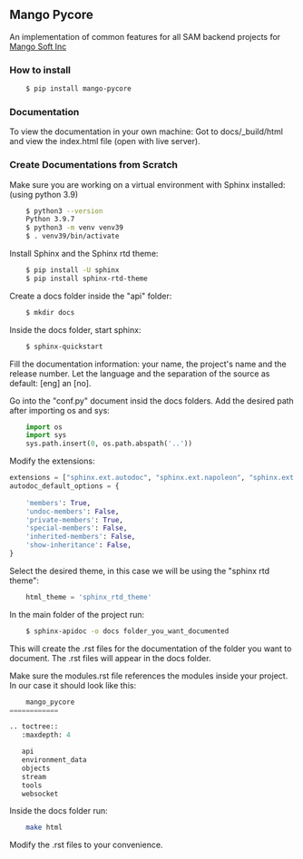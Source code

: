 ## Mango Pycore

An implementation of common features for all SAM backend projects for [Mango Soft Inc](http://www.mango-soft.com)

### How to install

```bash
    $ pip install mango-pycore
```

### Documentation 
To view the documentation in your own machine:
Got to docs/_build/html and view the index.html file (open with live server).

### Create Documentations from Scratch 
Make sure you are working on a virtual environment with Sphinx installed:
(using python 3.9)

```bash
    $ python3 --version
    Python 3.9.7
    $ python3 -m venv venv39
    $ . venv39/bin/activate
```
Install Sphinx and the Sphinx rtd theme:

```bash
    $ pip install -U sphinx
    $ pip install sphinx-rtd-theme
```

Create a docs folder inside the "api" folder:

```bash
    $ mkdir docs
```

Inside the docs folder, start sphinx:

```bash
    $ sphinx-quickstart
```

Fill the documentation information: your name, the project's name and the release number.
Let the language and the separation of the source as default: [eng] an [no].

Go into the "conf.py" document insid the docs folders.
Add the desired path after importing os and sys:

```python
    import os
    import sys
    sys.path.insert(0, os.path.abspath('..'))
```

Modify the extensions:

```python
extensions = ["sphinx.ext.autodoc", "sphinx.ext.napoleon", "sphinx.ext.viewcode", "sphinx.ext.todo"]
autodoc_default_options = {
    
    'members': True,
    'undoc-members': False,
    'private-members': True,
    'special-members': False,
    'inherited-members': False,
    'show-inheritance': False,
}
```
Select the desired theme, in this case we will be using the "sphinx rtd theme":

```python
    html_theme = 'sphinx_rtd_theme'
```

In the main folder of the project run:

```bash
    $ sphinx-apidoc -o docs folder_you_want_documented
```
This will create the .rst files for the documentation of the folder you want to document. The .rst files will
appear in the docs folder.

Make sure the modules.rst file references the modules inside your project.
In our case it should look like this:
```python
    mango_pycore
============

.. toctree::
   :maxdepth: 4

   api
   environment_data
   objects
   stream
   tools
   websocket

```
Inside the docs folder run:
```bash
    make html
```

Modify the .rst files to your convenience.












